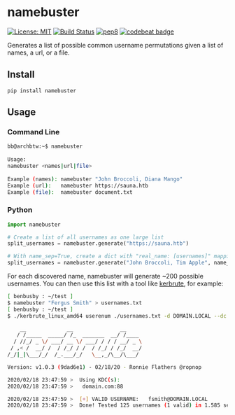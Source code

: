 # namebuster

[![License: MIT](https://img.shields.io/badge/License-MIT-yellow.svg)](https://opensource.org/licenses/MIT)
[![Build Status](https://travis-ci.com/benbusby/namebuster.svg?branch=master)](https://travis-ci.com/benbusby/namebuster)
[![pep8](https://github.com/benbusby/namebuster/workflows/pep8/badge.svg)](https://github.com/benbusby/namebuster/actions?query=workflow%3Apep8)
[![codebeat badge](https://codebeat.co/badges/a6de54a7-91f9-4498-8586-ecef3c0094b0)](https://codebeat.co/projects/github-com-benbusby-namebuster-master)

Generates a list of possible common username permutations given a list of names, a url, or a file.

## Install
`pip install namebuster`

## Usage
### Command Line
```bash
bb@archbtw:~$ namebuster                                            
                                                        
Usage:                                                  
namebuster <names|url|file>                             
                                                        
Example (names): namebuster "John Broccoli, Diana Mango"
Example (url):   namebuster https://sauna.htb           
Example (file):  namebuster document.txt
```

### Python
```python
import namebuster

# Create a list of all usernames as one large list
split_usernames = namebuster.generate("https://sauna.htb")

# With name_sep=True, create a dict with "real_name: [usernames]" mapping
split_usernames = namebuster.generate("John Broccoli, Tim Apple", name_sep=True)
```

For each discovered name, namebuster will generate ~200 possible usernames. You can then use this list with a tool like [kerbrute](https://github.com/ropnop/kerbrute), for example:

```bash
[ benbusby : ~/test ]
$ namebuster "Fergus Smith" > usernames.txt
[ benbusby : ~/test ]
$ ./kerbrute_linux_amd64 userenum ./usernames.txt -d DOMAIN.LOCAL --dc domain.com

    __             __               __
   / /_____  _____/ /_  _______  __/ /____
  / //_/ _ \/ ___/ __ \/ ___/ / / / __/ _ \
 / ,< /  __/ /  / /_/ / /  / /_/ / /_/  __/
/_/|_|\___/_/  /_.___/_/   \__,_/\__/\___/

Version: v1.0.3 (9dad6e1) - 02/18/20 - Ronnie Flathers @ropnop

2020/02/18 23:47:59 >  Using KDC(s):
2020/02/18 23:47:59 >  	domain.com:88

2020/02/18 23:47:59 >  [+] VALID USERNAME:	 fsmith@DOMAIN.LOCAL
2020/02/18 23:47:59 >  Done! Tested 125 usernames (1 valid) in 1.585 seconds
```

